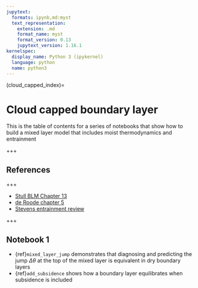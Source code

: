 ```yaml
---
jupytext:
  formats: ipynb,md:myst
  text_representation:
    extension: .md
    format_name: myst
    format_version: 0.13
    jupytext_version: 1.16.1
kernelspec:
  display_name: Python 3 (ipykernel)
  language: python
  name: python3
---
```


(cloud_capped_index)=
# Cloud capped boundary layer

This is the table of contents for a series of notebooks that show how to build a mixed layer model that includes moist thermodynamics and entrainment

+++

## References

+++

- [Stull BLM Chapter 13](https://www.dropbox.com/scl/fi/yaxd27icivz7a7qu7tifn/stull_blm_springer.pdf?rlkey=v0hqkqvd9v8rpcqfxmq62tt10&dl=0)
- [de Roode chapter 5](https://www.dropbox.com/scl/fi/n6scqt3wql8otdfvsif1r/de_roode_clouds.pdf?rlkey=v82zcoh7doaib9xvy1mjh8zj1&dl=0)
- [Stevens entrainment review](https://www.dropbox.com/scl/fi/41n9v7pj3x0n2tu27ca4o/Stevens-2002-Quarterly_Journal_of_the_Royal_Meteorological_Society.pdf?rlkey=u5705q214gzpe3r94doozyrqy&dl=0)

+++

## Notebook 1

- {ref}`mixed_layer_jump` demonstrates that diagnosing and predicting the jump $\Delta \theta$ at the top of the mixed layer is equivalent in dry boundary layers
- {ref}`add_subsidence` shows how a boundary layer equilibrates when subsidence is included

```{code-cell} ipython3

```
